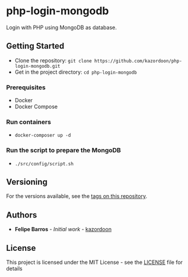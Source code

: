 
# php-login-mongodb
Login with PHP using MongoDB as database.

## Getting Started

- Clone the repository: `git clone https://github.com/kazordoon/php-login-mongodb.git`
- Get in the project directory: `cd php-login-mongodb`

### Prerequisites
- Docker
- Docker Compose

### Run containers
- `docker-composer up -d`

### Run the script to prepare the MongoDB
- `./src/config/script.sh`

## Versioning

For the versions available, see the [tags on this repository](https://github.com/kazordoon/php-login-mongodb/tags). 

## Authors

* **Felipe Barros** - *Initial work* - [kazordoon](https://github.com/kazordoon)

## License

This project is licensed under the MIT License - see the [LICENSE](LICENSE) file for details

